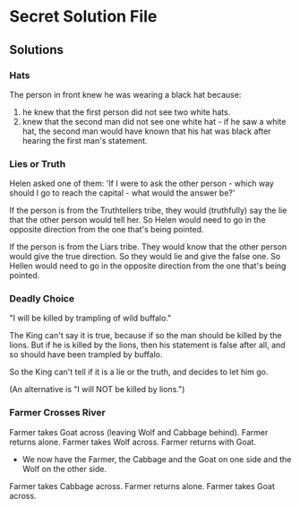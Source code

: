 # Secret Solution File

## Solutions

### Hats

The person in front knew he was wearing a black hat because:
1. he knew that the first person did not see two white hats.
2. knew that the second man did not see one white hat - if he saw a white hat, the second man would have known that his hat was black after hearing the first man's statement.

### Lies or Truth

Helen asked one of them: 'If I were to ask the other person - which way should I go to reach the capital - what would the answer be?'

If the person is from the Truthtellers tribe, they would (truthfully) say the lie that the other person would tell her. So Helen would need to go in the opposite direction from the one that's being pointed.

If the person is from the Liars tribe. They would know that the other person would give the true direction. So they would lie and give the false one. So Hellen would need to go in the opposite direction from the one that's being pointed.

### Deadly Choice

"I will be killed by trampling of wild buffalo."

The King can't say it is true, because if so the man should be killed by the lions. But if he is killed by the lions, then his statement is false after all, and so should have been trampled by buffalo.

So the King can't tell if it is a lie or the truth, and decides to let him go.

(An alternative is "I will NOT be killed by lions.")

### Farmer Crosses River

Farmer takes Goat across (leaving Wolf and Cabbage behind).
Farmer returns alone.
Farmer takes Wolf across.
Farmer returns with Goat.

* We now have the Farmer, the Cabbage and the Goat on one side and the Wolf on the other side.

Farmer takes Cabbage across.
Farmer returns alone.
Farmer takes Goat across.
